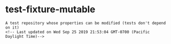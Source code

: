 # test-fixture-mutable
    A test repository whose properties can be modified (tests don't depend on it)
    <!-- Last updated on Wed Sep 25 2019 21:53:04 GMT-0700 (Pacific Daylight Time)-->